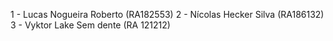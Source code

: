 1 - Lucas Nogueira Roberto (RA182553)
2 - Nícolas Hecker Silva   (RA186132)
3 - Vyktor Lake Sem dente  (RA 121212)
